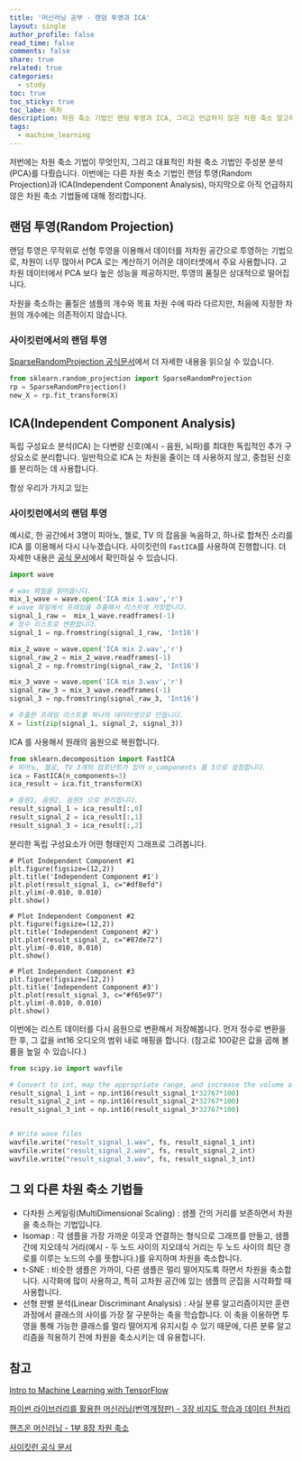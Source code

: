 ```yaml
---
title: '머신러닝 공부 - 랜덤 투영과 ICA'
layout: single
author_profile: false
read_time: false
comments: false
share: true
related: true
categories:
  - study
toc: true
toc_sticky: true
toc_labe: 목차
description: 차원 축소 기법인 랜덤 투영과 ICA, 그리고 언급하지 않은 차원 축소 알고리즘에 대해 공부한 내용을 정리합니다.
tags:
  - machine_learning
---
```


저번에는 차원 축소 기법이 무엇인지, 그리고 대표적인 차원 축소 기법인 주성분 분석(PCA)를 다뤘습니다. 이번에는 다른 차원 축소 기법인 랜덤 투영(Random Projection)과 ICA(Independent Component Analysis), 마지막으로 아직 언급하지 않은 차원 축소 기법들에 대해 정리합니다.

## 랜덤 투영(Random Projection)

랜덤 투영은 무작위로 선형 투영을 이용해서 데이터를 저차원 공간으로 투영하는 기법으로, 차원이 너무 많아서 PCA 로는 계산하기 어려운 데이터셋에서 주요 사용합니다. 고차원 데이터에서 PCA 보다 높은 성능을 제공하지만, 투영의 품질은 상대적으로 떨어집니다.

차원을 축소하는 품질은 샘플의 개수와 목표 차원 수에 따라 다르지만, 처음에 지정한 차원의 개수에는 의존적이지 않습니다.

### 사이킷런에서의 랜덤 투영

[SparseRandomProjection 공식문서](https://scikit-learn.org/stable/modules/generated/sklearn.random_projection.SparseRandomProjection.html)에서 더 자세한 내용을 읽으실 수 있습니다.

```python
from sklearn.random_projection import SparseRandomProjection
rp = SparseRandomProjection()
new_X = rp.fit_transform(X)
```

## ICA(Independent Component Analysis)

독립 구성요소 분석(ICA) 는 다변량 신호(예시 - 음원, 뇌파)를 최대한 독립적인 추가 구성요소로 분리합니다. 일반적으로 ICA 는 차원을 줄이는 데 사용하지 않고, 중첩된 신호를 분리하는 데 사용합니다.

항상 우리가 가지고 있는

### 사이킷런에서의 랜덤 투영

예시로, 한 공간에서 3명이 피아노, 첼로, TV 의 잡음을 녹음하고, 하나로 합쳐진 소리를 ICA 를 이용해서 다시 나누겠습니다. 사이킷런의 `FastICA`를 사용하여 진행합니다. 더 자세한 내용은 [공식 문서](https://scikit-learn.org/stable/modules/generated/sklearn.decomposition.FastICA.html)에서 확인하실 수 있습니다.

```python
import wave

# wav 파일을 읽어옵니다.
mix_1_wave = wave.open('ICA mix 1.wav','r')
# wave 파일에서 프레임을 추출해서 리스트에 저장합니다.
signal_1_raw =  mix_1_wave.readframes(-1)
# 정수 리스트로 변환합니다.
signal_1 = np.fromstring(signal_1_raw, 'Int16')

mix_2_wave = wave.open('ICA mix 2.wav','r')
signal_raw_2 = mix_2_wave.readframes(-1)
signal_2 = np.fromstring(signal_raw_2, 'Int16')

mix_3_wave = wave.open('ICA mix 3.wav','r')
signal_raw_3 = mix_3_wave.readframes(-1)
signal_3 = np.fromstring(signal_raw_3, 'Int16')

# 추출한 프레임 리스트를 하나의 데이터셋으로 만듭니다.
X = list(zip(signal_1, signal_2, signal_3))
```

ICA 를 사용해서 원래의 음원으로 복원합니다.

```python
from sklearn.decomposition import FastICA
# 피아노, 첼로, TV 3개의 컴포넌트가 있어 n_components 를 3으로 설정합니다.
ica = FastICA(n_components=3)
ica_result = ica.fit_transform(X)

# 음원1, 음원2, 음원3 으로 분리합니다.
result_signal_1 = ica_result[:,0]
result_signal_2 = ica_result[:,1]
result_signal_3 = ica_result[:,2]
```

분리한 독립 구성요소가 어떤 형태인지 그래프로 그려봅니다.

```
# Plot Independent Component #1
plt.figure(figsize=(12,2))
plt.title('Independent Component #1')
plt.plot(result_signal_1, c="#df8efd")
plt.ylim(-0.010, 0.010)
plt.show()

# Plot Independent Component #2
plt.figure(figsize=(12,2))
plt.title('Independent Component #2')
plt.plot(result_signal_2, c="#87de72")
plt.ylim(-0.010, 0.010)
plt.show()

# Plot Independent Component #3
plt.figure(figsize=(12,2))
plt.title('Independent Component #3')
plt.plot(result_signal_3, c="#f65e97")
plt.ylim(-0.010, 0.010)
plt.show()
```

이번에는 리스트 데이터를 다시 음원으로 변환해서 저장해봅니다. 먼저 정수로 변환을 한 후, 그 값을 int16 오디오의 범위 내로 매핑을 합니다. (참고로 100같은 값을 곱해 볼륨을 높일 수 있습니다.)

```python
from scipy.io import wavfile

# Convert to int, map the appropriate range, and increase the volume a little bit
result_signal_1_int = np.int16(result_signal_1*32767*100)
result_signal_2_int = np.int16(result_signal_2*32767*100)
result_signal_3_int = np.int16(result_signal_3*32767*100)


# Write wave files
wavfile.write("result_signal_1.wav", fs, result_signal_1_int)
wavfile.write("result_signal_2.wav", fs, result_signal_2_int)
wavfile.write("result_signal_3.wav", fs, result_signal_3_int)
```

## 그 외 다른 차원 축소 기법들

- 다차원 스케일링(MultiDimensional Scaling) : 샘플 간의 거리를 보존하면서 차원을 축소하는 기법입니다.
- Isomap : 각 샘플을 가장 가까운 이웃과 연결하는 형식으로 그래프를 만들고, 샘플 간에 지오데식 거리(예시 - 두 노드 사이의 지오데식 거리는 두 노드 사이의 최단 경로를 이루는 노드의 수를 뜻합니다.)를 유지하며 차원을 축소합니다.
- t-SNE : 비슷한 샘플은 가까이, 다른 샘플은 멀리 떨어지도록 하면서 차원을 축소합니다. 시각화에 많이 사용하고, 특히 고차원 공간에 있는 샘플의 군집을 시각화할 때 사용합니다.
- 선형 판별 분석(Linear Discriminant Analysis) : 사실 분류 알고리즘이지만 훈련 과정에서 클래스의 사이를 가장 잘 구분하는 축을 학습합니다. 이 축을 이용하면 투영을 통해 가능한 클래스를 멀리 떨어지게 유지시킬 수 있기 때문에, 다른 분류 알고리즘을 적용하기 전에 차원을 축소시키는 데 유용합니다.

## 참고

[Intro to Machine Learning with TensorFlow](https://www.udacity.com/course/intro-to-machine-learning-with-tensorflow-nanodegree--nd230)

[파이썬 라이브러리를 활용한 머신러닝(번역개정판) - 3장 비지도 학습과 데이터 전처리](https://www.aladin.co.kr/shop/wproduct.aspx?ItemId=186846299)

[핸즈온 머신러닝 - 1부 8장 차원 축소](https://www.aladin.co.kr/shop/wproduct.aspx?ItemId=237677114)

[사이킷런 공식 문서](https://scikit-learn.org/stable/index.html)
